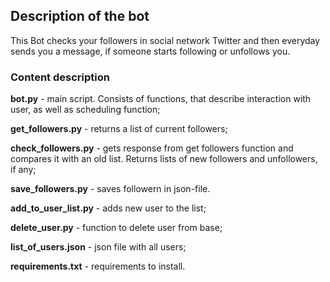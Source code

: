 <h2>Description of the bot</h2>

This Bot checks your followers in social network Twitter and then everyday sends you a message, if someone starts following or unfollows you.

<h3>Content description</h3>

<b>bot.py</b> - main script. Consists of functions, that describe interaction with user, as well as scheduling function;

<b>get_followers.py</b> - returns a list of current followers;

<b>check_followers.py</b> - gets response from get followers function and compares it with an old list. Returns lists of new followers and unfollowers, if any;

<b>save_followers.py</b> - saves followern in json-file.

<b>add_to_user_list.py</b> - adds new user to the list;

<b>delete_user.py</b> - function to delete user from base;

<b>list_of_users.json</b> - json file with all users;

<b>requirements.txt</b> - requirements to install.


